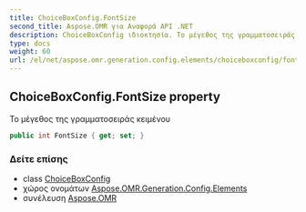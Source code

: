 ```yaml
---
title: ChoiceBoxConfig.FontSize
second_title: Aspose.OMR για Αναφορά API .NET
description: ChoiceBoxConfig ιδιοκτησία. Το μέγεθος της γραμματοσειράς κειμένου
type: docs
weight: 60
url: /el/net/aspose.omr.generation.config.elements/choiceboxconfig/fontsize/
---
```

## ChoiceBoxConfig.FontSize property

Το μέγεθος της γραμματοσειράς κειμένου

```csharp
public int FontSize { get; set; }
```

### Δείτε επίσης

* class [ChoiceBoxConfig](../)
* χώρος ονομάτων [Aspose.OMR.Generation.Config.Elements](../../choiceboxconfig/)
* συνέλευση [Aspose.OMR](../../../)


